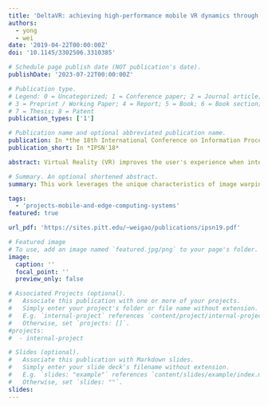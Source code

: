 ```yaml
---
title: 'DeltaVR: achieving high-performance mobile VR dynamics through pixel reuse'
authors:
  - yong
  - wei
date: '2019-04-22T00:00:00Z'
doi: '10.1145/3302506.3310385'

# Schedule page publish date (NOT publication's date).
publishDate: '2023-07-22T00:00:00Z'

# Publication type.
# Legend: 0 = Uncategorized; 1 = Conference paper; 2 = Journal article;
# 3 = Preprint / Working Paper; 4 = Report; 5 = Book; 6 = Book section;
# 7 = Thesis; 8 = Patent
publication_types: ['1']

# Publication name and optional abbreviated publication name.
publication: In *the 18th International Conference on Information Processing in Sensor Networks (IPSN'18)*
publication_short: In *IPSN'18*

abstract: Virtual Reality (VR) improves the user's experience when interacting with the virtual world, and could revolutionarily transform the designs of many interactive systems. However, providing VR from untethered mobile devices is difficult due to their limited local capabilities. Existing VR solutions address this difficulty by rendering VR frames at remote computing facilities, but are limited to rendering every VR frame separately. A tremendous amount of VR frame data, hence, needs to be transmitted to mobile devices over low-bandwidth wireless links and seriously impairs VR performance. In this paper, we aim to remove this performance constraint on highly dynamic VR applications with complicated scenes and intensive user movement, by adaptively reusing the redundant VR pixels across multiple VR frames. We leverage the unique characteristics of image warping used in current VR applications, and fundamentally expand the scope of image warping to the entire VR lifespan to precisely capture the fluctuations of VR scene due to VR dynamics. We implemented our design over Android OS and Unity VR application engine, and demonstrated that our design can maximize the mobile VR performance over highly dynamic VR scenarios with 95% less amount of VR frame data being transmitted, by completely removing the pixel redundancy across VR frames.

# Summary. An optional shortened abstract.
summary: This work leverages the unique characteristics of image warping used in current VR applications, and fundamentally expand the scope of image warping to the entire VR lifespan to precisely capture the fluctuations of VR scene due to VR dynamics. We implemented our design over Android OS and Unity VR application engine, and demonstrated that our design can maximize the mobile VR performance over highly dynamic VR scenarios with 95% less amount of VR frame data being transmitted.

tags:
  - 'projects-mobile-and-edge-computing-systems'
featured: true

url_pdf: 'https://sites.pitt.edu/~weigao/publications/ipsn19.pdf'

# Featured image
# To use, add an image named `featured.jpg/png` to your page's folder.
image:
  caption: ''
  focal_point: ''
  preview_only: false

# Associated Projects (optional).
#   Associate this publication with one or more of your projects.
#   Simply enter your project's folder or file name without extension.
#   E.g. `internal-project` references `content/project/internal-project/index.md`.
#   Otherwise, set `projects: []`.
#projects:
#  - internal-project

# Slides (optional).
#   Associate this publication with Markdown slides.
#   Simply enter your slide deck's filename without extension.
#   E.g. `slides: "example"` references `content/slides/example/index.md`.
#   Otherwise, set `slides: ""`.
slides:
---
```


